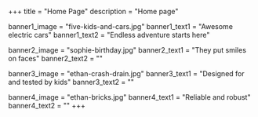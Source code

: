 +++
title = "Home Page"
description = "Home page"

banner1_image = "five-kids-and-cars.jpg"
banner1_text1 = "Awesome electric cars"
banner1_text2 = "Endless adventure starts here"

banner2_image = "sophie-birthday.jpg"
banner2_text1 = "They put smiles on faces"
banner2_text2 = ""

banner3_image = "ethan-crash-drain.jpg"
banner3_text1 = "Designed for and tested by kids"
banner3_text2 = ""

banner4_image = "ethan-bricks.jpg"
banner4_text1 = "Reliable and robust"
banner4_text2 = ""
+++